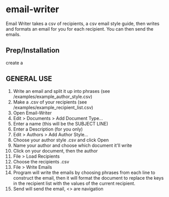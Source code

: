 # email-writer

Email Writer takes a csv of recipients, a csv email style guide, then writes and formats an email for you for each recipient. You can then send the emails.

## Prep/Installation

create a 

## GENERAL USE

1. Write an email and split it up into phrases (see /examples/example_author_style.csv)
2. Make a .csv of your recipients (see /examples/example_recipient_list.csv)
3. Open Email-Writer
4. Edit > Documents > Add Document Type...
5. Enter a name (this will be the SUBJECT LINE)
6. Enter a Description (for you only)
7. Edit > Authors > Add Author Style...
8. Choose your author style .csv and click Open
9. Name your author and choose which document it'll write
10. Click on your document, then the author
11. File > Load Recipients
12. Choose the recipients .csv
13. File > Write Emails
14. Program will write the emails by choosing phrases from each line to construct the email, then it will format the document to replace the keys in the recipient list with the values of the current recipient.
15. Send will send the email, <> are navigation
